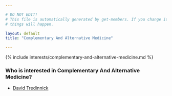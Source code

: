 ```yaml
---

# DO NOT EDIT!
# This file is automatically generated by get-members. If you change it, bad
# things will happen.

layout: default
title: "Complementary And Alternative Medicine"

---
```


{% include interests/complementary-and-alternative-medicine.md %}

### Who is interested in Complementary And Alternative Medicine?


* [David Tredinnick](../members/david-tredinnick.html)
